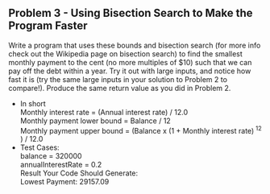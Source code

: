 ## Problem 3 - Using Bisection Search to Make the Program Faster 
Write a program that uses these bounds and bisection search (for more info check out the Wikipedia page on bisection search) 
to find the smallest monthly payment to the cent (no more multiples of $10) such that we can pay off the debt within a year. 
Try it out with large inputs, and notice how fast it is (try the same large inputs in your solution to Problem 2 to compare!). 
Produce the same return value as you did in Problem 2. 
* In short  \
Monthly interest rate = (Annual interest rate) / 12.0 \
Monthly payment lower bound = Balance / 12 \
Monthly payment upper bound = (Balance x (1 + Monthly interest rate)<sup> 12 </sup>) / 12.0
* Test Cases: \
 balance = 320000 \
 annualInterestRate = 0.2 \
 Result Your Code Should Generate: \
 Lowest Payment: 29157.09

